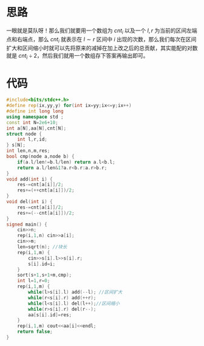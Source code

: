 # 思路
一眼就是莫队呀！那么我们就要用一个数组为 $cnt_i$ 以及一个 $l,r$ 为当前的区间左端点和右端点，那么 $cnt_i$ 就表示在 $l\sim r$ 区间中 $i$ 出现的次数，那么我们每次在区间扩大和区间缩小时就可以先将原来的减掉在加上改之后的总贡献，其实能配的对数就是 $cnt_i\div 2$，然后我们就用一个数组存下答案再输出即可。
# 代码
```cpp
#include<bits/stdc++.h>
#define rep(ix,yy,y) for(int ix=yy;ix<=y;ix++)
#define int long long
using namespace std ;
const int N=2e6+10;
int a[N],aa[N],cnt[N];
struct node {
	int l,r,id;
} s[N];
int len,n,m,res;
bool cmp(node a,node b) {
	if(a.l/len!=b.l/len) return a.l<b.l;
	return a.l/len&1?a.r<b.r:a.r>b.r;
}
void add(int i) {
	res-=cnt[a[i]]/2;
	res+=(++cnt[a[i]])/2;
}
void del(int i) {
	res-=cnt[a[i]]/2;
	res+=(--cnt[a[i]])/2;
}
signed main() {
	cin>>n;
	rep(i,1,n) cin>>a[i];
	cin>>m;
	len=sqrt(n); //块长 
	rep(i,1,m) {
		cin>>s[i].l>>s[i].r;
		s[i].id=i;
	}
	sort(s+1,s+1+m,cmp); 
	int l=1,r=0;
	rep(i,1,m) {
		while(l>s[i].l) add(--l); //区间扩大 
		while(r<s[i].r) add(++r);
		while(l<s[i].l) del(l++);//区间缩小 
		while(r>s[i].r) del(r--);
		aa[s[i].id]=res;
	}
	rep(i,1,m) cout<<aa[i]<<endl;
	return false;
}
```